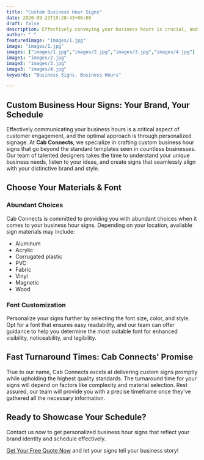 ```yaml
---
title: "Custom Business Hour Signs"
date: 2020-09-23T15:28:43+06:00
draft: false
description: Effectively conveying your business hours is crucial, and the optimal approach is through signage. However, your signs don't have to conform to the standard templates seen in countless businesses
author: " "
featuredImage: "images/1.jpg"
image: "images/1.jpg"
images: ["images/1.jpg","images/2.jpg","images/3.jpg","images/4.jpg"]
image1: "images/2.jpg"
image2: "images/3.jpg"
image3: "images/4.jpg"
keywords: "Business Signs, Business Hours"

---
```


## Custom Business Hour Signs: Your Brand, Your Schedule

Effectively communicating your business hours is a critical aspect of customer engagement, and the optimal approach is through personalized signage. At **Cab Connects**, we specialize in crafting custom business hour signs that go beyond the standard templates seen in countless businesses. Our team of talented designers takes the time to understand your unique business needs, listen to your ideas, and create signs that seamlessly align with your distinctive brand and style.

## Choose Your Materials & Font

### Abundant Choices
Cab Connects is committed to providing you with abundant choices when it comes to your business hour signs. Depending on your location, available sign materials may include:

- Aluminum
- Acrylic
- Corrugated plastic
- PVC
- Fabric
- Vinyl
- Magnetic
- Wood

### Font Customization
Personalize your signs further by selecting the font size, color, and style. Opt for a font that ensures easy readability, and our team can offer guidance to help you determine the most suitable font for enhanced visibility, noticeability, and legibility.

## Fast Turnaround Times: Cab Connects' Promise

True to our name, Cab Connects excels at delivering custom signs promptly while upholding the highest quality standards. The turnaround time for your signs will depend on factors like complexity and material selection. Rest assured, our team will provide you with a precise timeframe once they've gathered all the necessary information.

## Ready to Showcase Your Schedule?

Contact us now to get personalized business hour signs that reflect your brand identity and schedule effectively.

[Get Your Free Quote Now](/quotation-form/) and let your signs tell your business story!
